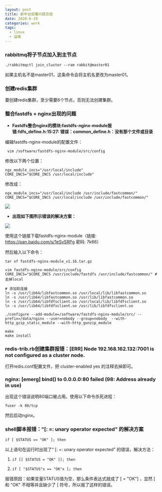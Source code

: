 ```yaml
---
layout: post
title: 新中台部署问题总结
date: 2020-6-19
categories: work
tags: 
  - linux
  - 运维
---
```


### rabbitmq将子节点加入到主节点

```
./rabbitmqctl join_cluster --ram rabbit@master01
```

如果主机名不是master01，这条命令会将主机名更改为master01。

### 创建redis集群

要创建redis集群，至少需要6个节点，否则无法创建集群。

### 整合fastdfs + nginx出现的问题

- **Fastdfs整合nginx的模块:fastdfs-nginx-module报错:fdfs_define.h:15:27: 错误：common_define.h：没有那个文件或目录**

编辑fastdfs-nginx-module的配置文件：

```shell
 vim /software/fastdfs-nginx-module/src/config
```

修改以下两个位置：

```
ngx_module_incs="/usr/local/include"
CORE_INCS="$CORE_INCS /usr/local/include"
```

修改成：

```
ngx_module_incs="/usr/local/include /usr/include/fastcommon/"
CORE_INCS="$CORE_INCS /usr/local/include /usr/include/fastcommon/"
```

![](http://m.qpic.cn/psc?/V148DVWB3fRuPX/.2zjIxUMH7Q2WFRfFWg99AuEla.yGZmCYcZboOSFwsN7p6Gm2572uvVQeyGKiqyGr9v*9wEtOx2Mro2dvAwrTg!!/b&bo=.wVzAQAAAAADB64!&rf=viewer_4)

- **出现如下图所示错误的解决方案：**

![](http://m.qpic.cn/psc?/V148DVWB3fRuPX/.2zjIxUMH7Q2WFRfFWg99MIi6vV0mr9ZEPIM1qcJn8S891lBrWThl6bI3RZ.C26EHt6YTGLxTnQMnYLmYnocQA!!/b&bo=hASaAQAAAAADBzk!&rf=viewer_4)

使用这个链接下载fastdfs-nginx-module（链接: https://pan.baidu.com/s/1eSvSRPg 密码: 7k66）

然后输入以下命令：

```
tar xf fastdfs-nginx-module_v1.16.tar.gz

vim fastdfs-nginx-module/src/config
CORE_INCS="$CORE_INCS /usr/include/fastdfs /usr/include/fastcommon/" #去掉local

# 添加软连接
ln -s /usr/lib64/libfastcommon.so /usr/local/lib/libfastcommon.so
ln -s /usr/lib64/libfastcommon.so /usr/lib/libfastcommon.so
ln -s /usr/lib64/libfdfsclient.so /usr/local/lib/libfdfsclient.so
ln -s /usr/lib64/libfdfsclient.so /usr/lib/libfdfsclient.so 

./configure --add-module=/software/fastdfs-nginx-module/src/ --prefix=/data/nginx --user=nobody --group=nobody  --with-http_gzip_static_module --with-http_gunzip_module

make
make install
```

### redis-trib.rb创建集群报错：[ERR] Node 192.168.162.132:7001 is not configured as a cluster node.

打开redis.conf配置文件，把 cluster-enabled yes 的注释去掉即可。

### nginx: [emerg] bind() to 0.0.0.0:80 failed (98: Address already in use)

出现这个错误说明80端口被占用。使用以下命令杀死进程：

```
fuser -k 80/tcp
```

然后启动nginx。

### shell脚本报错："[: =: unary operator expected" 的解决方案

```shell
if [ $STATUS == "OK" ]; then
```

以上语句在运行时出现了“ [: =: unary operator expected” 的错误，解决方法：

1. ```shell
   if [[ $STATUS = "OK" ]]; then
   ```

2. ```shell
   if [ "$STATUS"x == "OK"x ]; then
   ```

报错原因：如果变量STATUS值为空，那么条件表达式就成了 [ = "OK"] ，显然 [ 和 "OK" 不相等并且缺少了 [ 符号，所以报了这样的错误。
